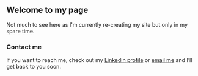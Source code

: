 ## Welcome to my page

Not much to see here as I'm currently re-creating my site but only in my spare time.

### Contact me

If you want to reach me, check out my [Linkedin profile](https://www.linkedin.com/in/jenov) or [email me](mailto:ppc@jeno.co) and I’ll get back to you soon.
